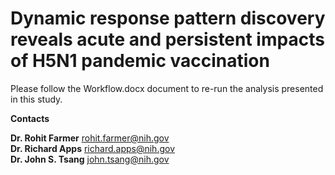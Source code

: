 # Dynamic response pattern discovery reveals acute and persistent impacts of H5N1 pandemic vaccination

Please follow the Workflow.docx document to re-run the analysis presented in this study.

**Contacts**

**Dr. Rohit Farmer** [rohit.farmer@nih.gov](mailto:rohit.farmer@nih.gov)  
**Dr. Richard Apps** [richard.apps@nih.gov](mailto:richard.apps@nih.gov)  
**Dr. John S. Tsang** [john.tsang@nih.gov](mailto:john.tsang@nih.gov)
